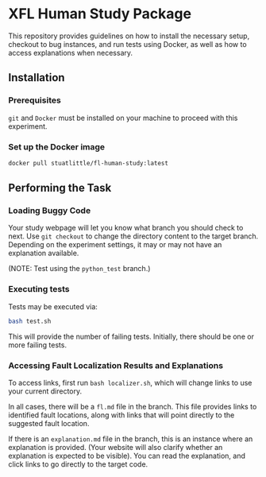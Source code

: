 # XFL Human Study Package

This repository provides guidelines on how to install the necessary setup,
checkout to bug instances, and run tests using Docker, as well as how to
access explanations when necessary.

## Installation

### Prerequisites

`git` and `Docker` must be installed on your machine to proceed with this
experiment.

### Set up the Docker image


```bash
docker pull stuatlittle/fl-human-study:latest
```

## Performing the Task

### Loading Buggy Code

Your study webpage will let you know what branch you should check to next.
Use `git checkout` to change the directory content to the target branch.
Depending on the experiment settings, it may or may not have an explanation
available.

(NOTE: Test using the `python_test` branch.)

### Executing tests

Tests may be executed via:

```bash
bash test.sh
```

This will provide the number of failing tests. Initially, there should be
one or more failing tests.

### Accessing Fault Localization Results and Explanations

To access links, first run `bash localizer.sh`, which will change links
to use your current directory.

In all cases, there will be a `fl.md` file in the branch. This file provides
links to identified fault locations, along with links that will point directly
to the suggested fault location.

If there is an `explanation.md` file in the branch, this is an instance where
an explanation is provided. (Your website will also clarify whether an
explanation is expected to be visible). You can read the explanation, and
click links to go directly to the target code.
